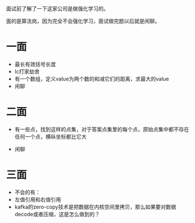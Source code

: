 面试前了解了一下这家公司是做强化学习的。

面的是算法岗，因为完全不会强化学习，面试做完题以后就是闲聊。

# 一面

* 最长有效括号长度
* lc打家劫舍
* 有一个数组，定义value为两个数的和减它们的距离，求最大的value
* 闲聊

# 二面

* 有一些点，找到这样的点集，对于答案点集里的每个点，原始点集中都不存在任何一个点，横纵坐标都比它大

* 闲聊


# 三面

* 不会的有：
* 左值引用和右值引用
* kafka的zero-copy技术是把数据在内核空间里拷贝，那么如果要对数据decode或者压缩，这是怎么做到的？